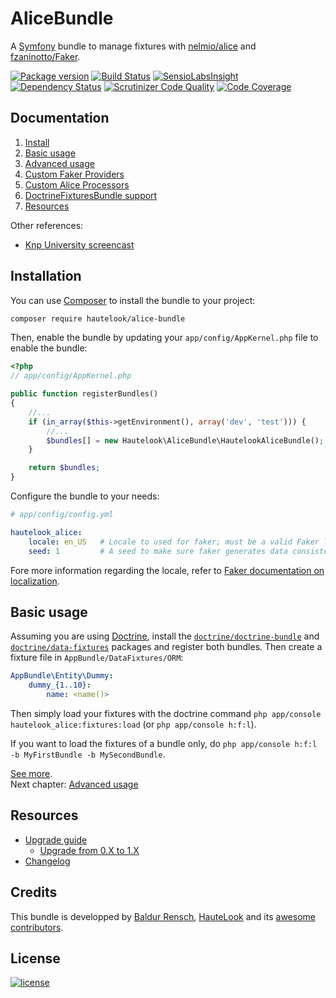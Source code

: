 AliceBundle
===========

A [Symfony](http://symfony.com) bundle to manage fixtures with [nelmio/alice](https://github.com/nelmio/alice) and
[fzaninotto/Faker](https://github.com/fzaninotto/Faker).

[![Package version](http://img.shields.io/packagist/v/hautelook/alice-bundle.svg?style=flat-square)](https://packagist.org/packages/hautelook/alice-bundle)
[![Build Status](https://img.shields.io/travis/hautelook/AliceBundle.svg?branch=master&style=flat-square)](https://travis-ci.org/hautelook/AliceBundle?branch=master)
[![SensioLabsInsight](https://img.shields.io/sensiolabs/i/1169e133-3d02-4ba8-a87e-f152c620f8b5.svg?style=flat-square)](https://insight.sensiolabs.com/projects/1169e133-3d02-4ba8-a87e-f152c620f8b5)
[![Dependency Status](https://www.versioneye.com/user/projects/55d26478265ff6001a000084/badge.svg?style=flat)](https://www.versioneye.com/user/projects/55d26478265ff6001a000084)
[![Scrutinizer Code Quality](https://img.shields.io/scrutinizer/g/hautelook/AliceBundle.svg?style=flat-square)](https://scrutinizer-ci.com/g/hautelook/AliceBundle/?branch=master)
[![Code Coverage](https://img.shields.io/scrutinizer/coverage/g/hautelook/AliceBundle.svg?b=master&style=flat-square)](https://scrutinizer-ci.com/g/hautelook/AliceBundle/?branch=master)


## Documentation

1. [Install](#installation)
2. [Basic usage](#basic-usage)
3. [Advanced usage](Resources/doc/advanced-usage.md)
4. [Custom Faker Providers](Resources/doc/faker-providers.md)
5. [Custom Alice Processors](Resources/doc/alice-processors.md)
6. [DoctrineFixturesBundle support](Resources/doc/doctrine-fixtures-bundle.md)
7. [Resources](#resources)

Other references:
* [Knp University screencast](https://knpuniversity.com/screencast/alice-fixtures)

## Installation

You can use [Composer](https://getcomposer.org/) to install the bundle to your project:

```bash
composer require hautelook/alice-bundle
```

Then, enable the bundle by updating your `app/config/AppKernel.php` file to enable the bundle:

```php
<?php
// app/config/AppKernel.php

public function registerBundles()
{
    //...
    if (in_array($this->getEnvironment(), array('dev', 'test'))) {
        //...
        $bundles[] = new Hautelook\AliceBundle\HautelookAliceBundle();
    }

    return $bundles;
}
```

Configure the bundle to your needs:

```yaml
# app/config/config.yml

hautelook_alice:
    locale: en_US   # Locale to used for faker; must be a valid Faker locale otherwise will fallback to en_EN
    seed: 1         # A seed to make sure faker generates data consistently across runs, set to null to disable
```

Fore more information regarding the locale, refer to
[Faker documentation on localization](https://github.com/fzaninotto/Faker#localization).

## Basic usage

Assuming you are using [Doctrine](http://www.doctrine-project.org/projects/orm.html), install
the [`doctrine/doctrine-bundle`](https://github.com/doctrine/DoctrineBundle) and [`doctrine/data-fixtures`](https://github.com/doctrine/data-fixtures) packages and register both bundles.
Then create a fixture file in `AppBundle/DataFixtures/ORM`:

```yaml
AppBundle\Entity\Dummy:
    dummy_{1..10}:
        name: <name()>
```

Then simply load your fixtures with the doctrine command `php app/console hautelook_alice:fixtures:load` (or `php app/console h:f:l`).

If you want to load the fixtures of a bundle only, do `php app/console h:f:l -b MyFirstBundle -b MySecondBundle`.

[See more](#documentation).<br />
Next chapter: [Advanced usage](Resources/doc/advanced-usage.md)


## Resources

* [Upgrade guide](UPGRADE.md)
  * [Upgrade from 0.X to 1.X](UPGRADE.md#from-0x-to-1x)
* [Changelog](CHANGELOG.md)

## Credits

This bundle is developped by [Baldur Rensch](https://github.com/baldurrensch), [HauteLook](https://github.com/hautelook)
and its [awesome contributors](https://github.com/hautelook/AliceBundle/graphs/contributors).

## License

[![license](https://img.shields.io/badge/license-MIT-red.svg?style=flat-square)](Resources/meta/LICENSE)
